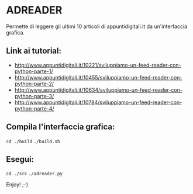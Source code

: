 ADREADER
========
Permette di leggere gli ultimi 10 articoli di appuntidigitali.it da un'interfaccia grafica.

Link ai tutorial:
----------------
- http://www.appuntidigitali.it/10221/sviluppiamo-un-feed-reader-con-python-parte-1/
- http://www.appuntidigitali.it/10455/sviluppiamo-un-feed-reader-con-python-parte-2/
- http://www.appuntidigitali.it/10634/sviluppiamo-un-feed-reader-con-python-parte-3/
- http://www.appuntidigitali.it/10784/sviluppiamo-un-feed-reader-con-python-parte-4/

Compila l'interfaccia grafica:
-----------------------------
`cd ./build`
`./build.sh`

Esegui:
-------
`cd ./src`
`./adreader.py`

Enjoy! ;-)
